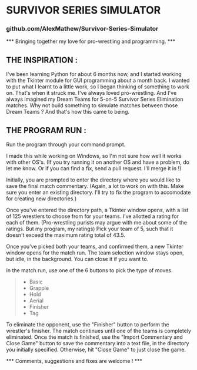 # SURVIVOR SERIES SIMULATOR #
### github.com/AlexMathew/Survivor-Series-Simulator ###


*** Bringing together my love for pro-wrestling and programming. ***


## THE INSPIRATION : ##
I've been learning Python for about 6 months now, and I started working with the Tkinter module for GUI programming about a month back. I wanted to put what I learnt to a little work, so I began thinking of something to work on. That's when it struck me. I've always loved pro-wrestling. And I've always imagined my Dream Teams for 5-on-5 Survivor Series Elimination matches. Why not build something to simulate matches between those Dream Teams ? And that's how this came to being.


## THE PROGRAM RUN : ##
Run the program through your command prompt. 

I made this while working on Windows, so I'm not sure how well it works with other OS's. (If you try running it on another OS and have a problem, do let me know. Or if you can find a fix, send a pull request. I'll merge it in !)

Initially, you are prompted to enter the directory where you would like to save the final match commentary. (Again, a lot to work on with this. Make sure you enter an existing directory. I'll try to fix the program to accomodate for creating new directories.)

Once you've entered the directory path, a Tkinter window opens, with a list of 125 wrestlers to choose from for your teams. I've allotted a rating for each of them. (Pro-wrestling purists may argue with me about some of the ratings. But my program, my ratings) Pick your team of 5, such that it doesn't exceed the maximum rating total of 43.5.

Once you've picked both your teams, and confirmed them, a new Tkinter window opens for the match run. The team selection window stays open, but idle, in the background. You can close it if you want to.

In the match run, use one of the 6 buttons to pick the type of moves. 
> + Basic
> + Grapple
> + Hold
> + Aerial
> + Finisher
> + Tag 

To eliminate the opponent, use the "Finisher" button to perform the wrestler's finisher.
The match continues until one of the teams is completely eliminated.
Once the match is finished, use the "Import Commentary and Close Game" button to save the commentary into a text file, in the directory you initially specified. Otherwise, hit "Close Game" to just close the game.


*** Comments, suggestions and fixes are welcome ! ***